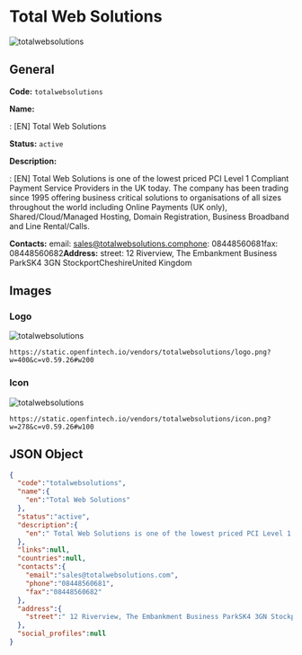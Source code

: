 
# Total Web Solutions 
![totalwebsolutions](https://static.openfintech.io/vendors/totalwebsolutions/logo.png?w=400&c=v0.59.26#w200)  

## General 
 
**Code:** `totalwebsolutions` 
 
**Name:** 
 
:	[EN] Total Web Solutions 
 
**Status:** `active` 
 
**Description:** 
 
: [EN]  Total Web Solutions is one of the lowest priced PCI Level 1 Compliant Payment Service Providers in the UK today. The company has been trading since 1995 offering business critical solutions to organisations of all sizes throughout the world including Online Payments (UK only), Shared/Cloud/Managed Hosting, Domain Registration, Business Broadband and Line Rental/Calls.  
 
**Contacts:** 
email: sales@totalwebsolutions.comphone: 08448560681fax: 08448560682**Address:** 
street:  12 Riverview, The Embankment Business ParkSK4 3GN StockportCheshireUnited Kingdom  

## Images 

### Logo 
 
![totalwebsolutions](https://static.openfintech.io/vendors/totalwebsolutions/logo.png?w=400&c=v0.59.26#w200)  

```
https://static.openfintech.io/vendors/totalwebsolutions/logo.png?w=400&c=v0.59.26#w200
```  

### Icon 
 
![totalwebsolutions](https://static.openfintech.io/vendors/totalwebsolutions/icon.png?w=278&c=v0.59.26#w100)  

```
https://static.openfintech.io/vendors/totalwebsolutions/icon.png?w=278&c=v0.59.26#w100
```  

## JSON Object 

```json
{
  "code":"totalwebsolutions",
  "name":{
    "en":"Total Web Solutions"
  },
  "status":"active",
  "description":{
    "en":" Total Web Solutions is one of the lowest priced PCI Level 1 Compliant Payment Service Providers in the UK today. The company has been trading since 1995 offering business critical solutions to organisations of all sizes throughout the world including Online Payments (UK only), Shared\/Cloud\/Managed Hosting, Domain Registration, Business Broadband and Line Rental\/Calls. "
  },
  "links":null,
  "countries":null,
  "contacts":{
    "email":"sales@totalwebsolutions.com",
    "phone":"08448560681",
    "fax":"08448560682"
  },
  "address":{
    "street":" 12 Riverview, The Embankment Business ParkSK4 3GN StockportCheshireUnited Kingdom "
  },
  "social_profiles":null
}
```  
